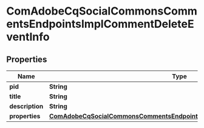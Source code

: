 
# ComAdobeCqSocialCommonsCommentsEndpointsImplCommentDeleteEventInfo

## Properties
Name | Type | Description | Notes
------------ | ------------- | ------------- | -------------
**pid** | **String** |  |  [optional]
**title** | **String** |  |  [optional]
**description** | **String** |  |  [optional]
**properties** | [**ComAdobeCqSocialCommonsCommentsEndpointsImplCommentDeleteEventProperties**](ComAdobeCqSocialCommonsCommentsEndpointsImplCommentDeleteEventProperties.md) |  |  [optional]




